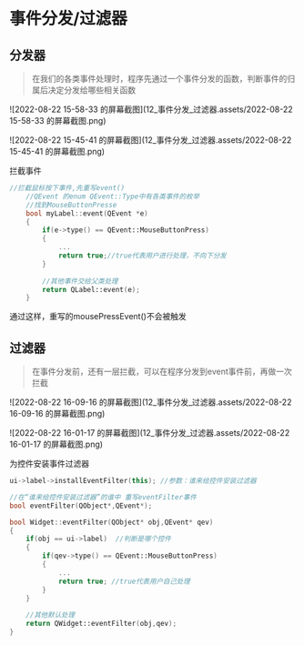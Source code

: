 # 事件分发/过滤器



## 分发器

> 在我们的各类事件处理时，程序先通过一个事件分发的函数，判断事件的归属后决定分发给哪些相关函数

![2022-08-22 15-58-33 的屏幕截图](12_事件分发_过滤器.assets/2022-08-22 15-58-33 的屏幕截图.png)



![2022-08-22 15-45-41 的屏幕截图](12_事件分发_过滤器.assets/2022-08-22 15-45-41 的屏幕截图.png)

拦截事件

```c++
//拦截鼠标按下事件,先重写event()
	//QEvent 的enum QEvent::Type中有各类事件的枚举
	//找到MouseButtonPresse
	bool myLabel::event(QEvent *e)
    {
        if(e->type() == QEvent::MouseButtonPress)
        {
            ...
            return true;//true代表用户进行处理，不向下分发
        }
        
        //其他事件交给父类处理
        return QLabel::event(e);
    }
```

通过这样，重写的mousePressEvent()不会被触发 





## 过滤器

> 在事件分发前，还有一层拦截，可以在程序分发到event事件前，再做一次拦截

![2022-08-22 16-09-16 的屏幕截图](12_事件分发_过滤器.assets/2022-08-22 16-09-16 的屏幕截图.png)



![2022-08-22 16-01-17 的屏幕截图](12_事件分发_过滤器.assets/2022-08-22 16-01-17 的屏幕截图.png)





为控件安装事件过滤器

```c++
ui->label->installEventFilter(this); //参数：谁来给控件安装过滤器

//在“谁来给控件安装过滤器”的谁中 重写eventFilter事件
bool eventFilter(QObject*,QEvent*);

bool Widget::eventFilter(QObject* obj,QEvent* qev)
{
    if(obj == ui->label)  //判断是哪个控件
    {
        if(qev->type() == QEvent::MouseButtonPress)
        {
            ...
            return true; //true代表用户自己处理
        }
    }
    
    //其他默认处理
    return QWidget::eventFilter(obj,qev);
}
```

